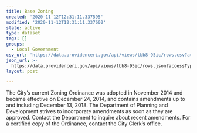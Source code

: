 ```yaml
---
title: Base Zoning
created: '2020-11-12T12:31:11.337595'
modified: '2020-11-12T12:31:11.337602'
state: active
type: dataset
tags: []
groups:
  - Local Government
csv_url: 'https://data.providenceri.gov/api/views/tbb8-95ic/rows.csv?accessType=DOWNLOAD'
json_url: >-
  https://data.providenceri.gov/api/views/tbb8-95ic/rows.json?accessType=DOWNLOAD
layout: post

---
```

The City’s current Zoning Ordinance was adopted in November 2014 and became effective on December 24, 2014, and contains amendments up to and including December 13, 2018. The Department of Planning and Development strives to incorporate amendments as soon as they are approved. Contact the Department to inquire about recent amendments. For a certified copy of the Ordinance, contact the City Clerk’s office.
